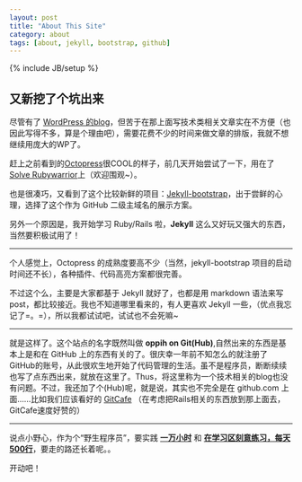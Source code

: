 ```yaml
---
layout: post
title: "About This Site"
category: about
tags: [about, jekyll, bootstrap, github]
---
```

{% include JB/setup %}

## 又新挖了个坑出来
尽管有了 [WordPress 的blog](http://blog.oppih.me)，但苦于在那上面写技术类相关文章实在不方便（也因此写得不多，算是个理由吧），需要花费不少的时间来做文章的排版，我就不想继续用庞大的WP了。

赶上之前看到的[Octopress](http://octopress.org)很COOL的样子，前几天开始尝试了一下，用在了[Solve Rubywarrior](http://oppih.github.com/rubywarrior-solve/)上（欢迎围观~）。

也是很凑巧，又看到了这个比较新鲜的项目：[Jekyll-bootstrap](http://jekyllbootstrap.com)，出于尝鲜的心理，选择了这个作为 GitHub 二级主域名的展示方案。

另外一个原因是，我开始学习 Ruby/Rails 啦，**Jekyll** 这么又好玩又强大的东西，当然要积极试用了！

----
个人感觉上，Octopress 的成熟度要高不少（当然，jekyll-bootstrap 项目的启动时间还不长），各种插件、代码高亮方案都很完善。

不过这个么，主要是大家都基于 Jekyll 就好了，也都是用 markdown 语法来写 post，都比较接近。我也不知道哪里看来的，有人更喜欢 Jekyll 一些，（优点我忘记了=。=），所以我都试试吧，试试也不会死嘛~

----
就是这样了。这个站点的名字既然叫做 **oppih on Git(Hub)**,自然出来的东西是基本上是和在 GitHub 上的东西有关的了。很庆幸一年前不知怎么的就注册了GitHub的账号，从此很欢生地开始了代码管理的生活。虽不是程序员，断断续续也写了点东西出来，就放在这里了。Thus，将这里称为一个技术相关的blog也没有问题。不过，我还加了个(Hub)呢，就是说，其实也不完全是在 github.com 上面……比如我们应该看好的 [GitCafe](http://gitcafe.com) （在考虑把Rails相关的东西放到那上面去，GitCafe速度好赞的）

----
说点小野心，作为个“野生程序员”，要实践 [**一万小时**](http://www.geekonomics10000.com/519) 和 [**在学习区刻意练习，每天500行**](http://www.yangzhiping.com/tech/learn-program-psychology.html)，要走的路还长着呢。。

开动吧！
